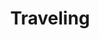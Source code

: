 ﻿---
layout: posts_by_category
categories: traveling
title: Traveling
permalink: /category/traveling
---
